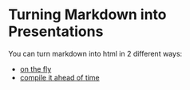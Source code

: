 # Turning Markdown into Presentations

You can turn markdown into html in 2 different ways:
- [on the fly](https://github.com/gnab/remark) 
- [compile it ahead of time](http://www.lendmeyourear.net/presentations-from-markdown-with-remark-js.html)



